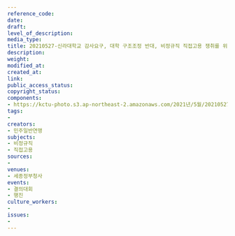 ```yaml
---
reference_code: 
date: 
draft: 
level_of_description: 
media_type: 
title: 20210527-신라대학교 감사요구, 대학 구조조정 반대, 비정규직 직접고용 쟁취를 위한 결의대회
description: 
weight: 
modified_at: 
created_at: 
link: 
public_access_status: 
copyright_status: 
components:
- https://kctu-photo.s3.ap-northeast-2.amazonaws.com/2021년/5월/20210527-신라대학교+감사요구,+대학+구조조정+반대,+비정규직+직접고용+쟁취를+위한+결의대회/_1D20835.jpg
tags:
- 
creators:
- 민주일반연맹
subjects:
- 비정규직
- 직접고용
sources:
- 
venues:
- 세종정부청사
events:
- 결의대회
- 행진
culture_workers:
- 
issues:
- 
---
```

